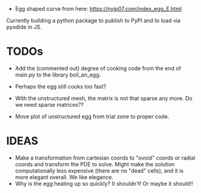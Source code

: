 - Egg shaped curve from here: https://nyjp07.com/index_egg_E.html

Currently building a python package to publish to PyPI and to load via pyodide in JS.


# TODOs
- Add the (commented out) degree of cooking code from the end of main.py to the library boil_an_egg.

- Perhaps the egg still cooks too fast?
- With the unstructured mesh, the matrix is not that sparse any more. Do we need sparse matrices??
- Move plot of unstructured egg from trial zone to proper code.
# IDEAS
- Make a transformation from cartesian coords to "ovoid" coords or radial coords and transform the PDE to solve. Might make the solution computationally less expensive (there are no "dead" cells), and it is more elegant overall. We like elegance.
- Why is the egg heating up so quickly? It shouldn't! Or maybe it should!!
